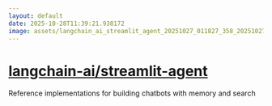 ```yaml
---
layout: default
date: 2025-10-28T11:39:21.938172
image: assets/langchain_ai_streamlit_agent_20251027_011827_358_20251027_014748_661b92--20251027T024756773--cropped.png
---
```


# [langchain-ai/streamlit-agent](https://github.com/langchain-ai/streamlit-agent/)

Reference implementations for building chatbots with memory and search
